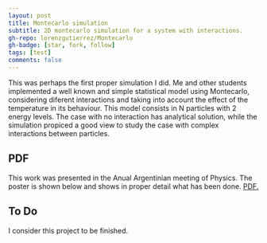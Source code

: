 ```yaml
---
layout: post
title: Montecarlo simulation
subtitle: 2D montecarlo simulation for a system with interactions.
gh-repo: lorenzgutierrez/Montecarlo
gh-badge: [star, fork, follow]
tags: [test]
comments: false
---
```


This was perhaps the first proper simulation I did. Me and other students implemented a well known and simple statistical model using Montecarlo, considering diferent interactions and taking into account the effect of the temperature in its behaviour. This model consists in N particles with 2 energy levels. The case with no interaction has analytical solution, while the simulation propiced a good view to study the case with complex interactions between particles.

## PDF
This work was presented in the Anual Argentinian meeting of Physics. The poster is shown below and shows in proper detail what has been done.
<a href="/lorenzgutierrez.github.io/_posts/Simulaciones_de_Monte_Carlo.pdf" target="_blank">PDF.</a>


## To Do
I consider this project to be finished.
